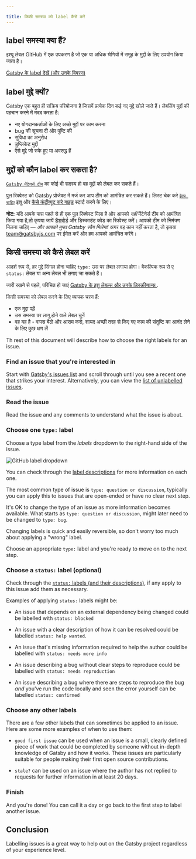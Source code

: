 ```yaml
---

title: किसी समस्या को label कैसे करें
---
```


## label समस्या क्या हैं?

इश्यू लेबल GitHub में एक उपकरण है जो एक या अधिक श्रेणियों में समूह के मुद्दों के लिए उपयोग किया जाता है।

[Gatsby के label देखें (और उनके विवरण)](https://github.com/gatsbyjs/gatsby/issues/labels)

## label मुद्दे क्यों?

Gatsby एक बहुत ही सक्रिय परियोजना है जिसमें प्रत्येक दिन कई नए मुद्दे खोले जाते हैं। लेबलिंग मुद्दों की पहचान करने में मदद करता है:

- नए योगदानकर्ताओं के लिए अच्छे मुद्दों पर काम करना
- bug की सूचना दी और पुष्टि की
- सुविधा का अनुरोध
- डुप्लिकेट मुद्दों
- ऐसे मुद्दे जो रुके हुए या अवरुद्ध हैं

## मुद्दों को कौन label कर सकता है?

[`Gatsby मेंटेनर्स टीम`](https://github.com/orgs/gatsbyjs/teams/maintainers) का कोई भी सदस्य हो वह
 मुद्दों को लेबल कर सकते हैं।

पुल रिक्वेस्ट को Gatsby प्रोजेक्ट में मर्ज कर आप टीम को आमंत्रित कर सकते हैं। लिस्ट चेक करे
 [`हेल्प चाहिए`](https://github.com/gatsbyjs/gatsby/labels/%F0%9F%93%8D%20status%3A%20help%20wanted) इशू और [कैसे कंट्रीब्यूट करे
गाइड](/contributing/how-to-contribute/) स्टार्ट करने के लिए।

**नोट:** यदि आपके पास पहले से ही एक पुल रिक्वेस्ट मिला है और आपको _नहीं_ मैंटेनेर्स टीम को आमंत्रित किया गया है,तो कृपया जायें [डैशबोर्ड](https://store.gatsbyjs.org/) और डिस्काउंट कोड का रिक्वेस्ट करें। आपको टीम को निमंत्रण मिलना चाहिए — _और आपको मुफ्त Gatsby स्वैग मिलेगा!_ अगर वह काम नहीं करता है, तो कृपया team@gatsbyjs.com पर ईमेल करें और हम आपको आमंत्रित करेंगे।

## किसी समस्या को कैसे लेबल करें

आदर्श रूप से, हर मुद्दे सिंगल होना चाहिए `type:` उस पर लेबल लगाया होगा। वैकल्पिक रूप से ए `status:` लेबल या अन्य लेबल भी लगाए जा सकते हैं।

जारी रखने से पहले, परिचित हो जाएं [Gatsby के इशू लेबल्स और उनके डिस्क्रीप्शन्स ](https://github.com/gatsbyjs/gatsby/issues/labels).

किसी समस्या को लेबल करने के लिए व्यापक चरण हैं:

- एक मुद्दा पढ़ें
- उस समस्या पर लागू होने वाले लेबल चुनें
- वह यह है - वापस बैठो और आराम करो, शायद अच्छी तरह से किए गए काम की संतुष्टि का आनंद लेने के लिए कुछ क्षण लें

Th rest of this document will describe how to choose the right labels for an issue.

### Find an issue that you're interested in

Start with [Gatsby's issues list](https://github.com/gatsbyjs/gatsby/issues) and scroll through until you see a recent one that strikes your interest. Alternatively, you can view the [list of unlabelled issues](https://github.com/gatsbyjs/gatsby/issues?q=is%3Aopen+is%3Aissue+no%3Alabel).

### Read the issue

Read the issue and any comments to understand what the issue is about.

### Choose one `type:` label

Choose a type label from the _labels_ dropdown to the right-hand side of the issue.

![GitHub label dropdown](./images/github-label-list.png)

You can check through the [label descriptions](https://github.com/gatsbyjs/gatsby/issues/labels) for more information on each one.

The most common type of issue is `type: question or discussion`, typically you can apply this to issues that are open-ended or have no clear next step.

It's OK to change the type of an issue as more information becomes available. What starts as `type: question or discussion`, might later need to be changed to `type: bug`.

Changing labels is quick and easily reversible, so don't worry too much about applying a "wrong" label.

Choose an appropriate `type:` label and you're ready to move on to the next step.

### Choose a `status:` label (optional)

Check through the [`status:` labels (and their descriptions)](https://github.com/gatsbyjs/gatsby/issues/labels), if any apply to this issue add them as necessary.

Examples of applying `status:` labels might be:

- An issue that depends on an external dependency being changed could be labelled with `status: blocked`

- An issue with a clear description of how it can be resolved could be labelled `status: help wanted`.

- An issue that's missing information required to help the author could be labelled with `status: needs more info`

- An issue describing a bug without clear steps to reproduce could be labelled with `status: needs reproduction`

- An issue describing a bug where there are steps to reproduce the bug _and_ you've run the code locally and seen the error yourself can be labelled `status: confirmed`

### Choose any other labels

There are a few other labels that can sometimes be applied to an issue. Here are some more examples of when to use them:

- `good first issue` can be used when an issue is a small, clearly defined piece of work that could be completed by someone without in-depth knowledge of Gatsby and how it works. These issues are particularly suitable for people making their first open source contributions.

- `stale?` can be used on an issue where the author has not replied to requests for further information in at least 20 days.

### Finish

And you're done! You can call it a day or go back to the first step to label another issue.

## Conclusion

Labelling issues is a great way to help out on the Gatsby project regardless of your experience level.
